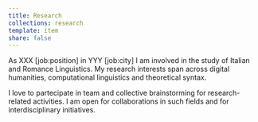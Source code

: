 ```yaml
---
title: Research
collections: research
template: item
share: false
---
```



As XXX [job:position] in YYY [job:city] I am involved in the study of Italian and Romance Linguistics. My research interests span across digital humanities, computational linguistics and theoretical syntax. 

I love to partecipate in team and collective brainstorming for research-related activities. I am open for collaborations in such fields and for interdisciplinary initiatives.

    


